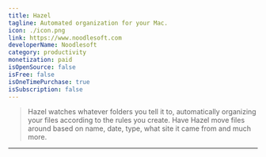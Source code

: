 ```yaml
---
title: Hazel
tagline: Automated organization for your Mac.
icon: ./icon.png
link: https://www.noodlesoft.com
developerName: Noodlesoft
category: productivity
monetization: paid
isOpenSource: false
isFree: false
isOneTimePurchase: true
isSubscription: false
---
```


> Hazel watches whatever folders you tell it to, automatically organizing your files according to the rules you create. Have Hazel move files around based on name, date, type, what site it came from and much more.

---

